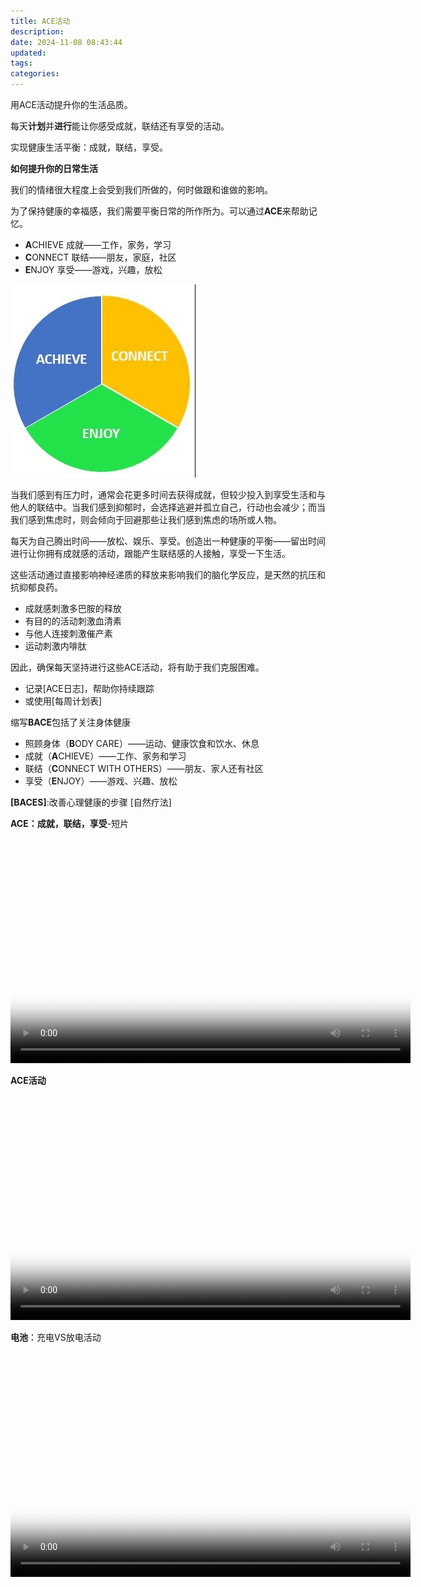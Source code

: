 ```yaml
---
title: ACE活动
description:
date: 2024-11-08 08:43:44
updated:
tags:
categories:
---
```

用ACE活动提升你的生活品质。

每天**计划**并**进行**能让你感受成就，联结还有享受的活动。

实现健康生活平衡：成就，联结，享受。

**如何提升你的日常生活**

我们的情绪很大程度上会受到我们所做的，何时做跟和谁做的影响。

为了保持健康的幸福感，我们需要平衡日常的所作所为。可以通过**ACE**来帮助记忆。

 * **A**CHIEVE 成就——工作，家务，学习
 * **C**ONNECT 联结——朋友，家庭，社区
 * **E**NJOY 享受——游戏，兴趣，放松
 
 <img src="/images/getselfhelp/ace.jpg" />
 
当我们感到有压力时，通常会花更多时间去获得成就，但较少投入到享受生活和与他人的联结中。当我们感到抑郁时，会选择逃避并孤立自己，行动也会减少；而当我们感到焦虑时，则会倾向于回避那些让我们感到焦虑的场所或人物。

每天为自己腾出时间——放松、娱乐、享受。创造出一种健康的平衡——留出时间进行让你拥有成就感的活动，跟能产生联结感的人接触，享受一下生活。

这些活动通过直接影响神经递质的释放来影响我们的脑化学反应，是天然的抗压和抗抑郁良药。

 * 成就感刺激多巴胺的释放
 * 有目的的活动刺激血清素 
 * 与他人连接刺激催产素
 * 运动刺激内啡肽

因此，确保每天坚持进行这些ACE活动，将有助于我们克服困难。

 * 记录[ACE日志]，帮助你持续跟踪
 * 或使用[每周计划表]

缩写**BACE**包括了关注身体健康

* 照顾身体（**B**ODY CARE）——运动、健康饮食和饮水、休息
* 成就（**A**CHIEVE）——工作、家务和学习
* 联结（**C**ONNECT WITH OTHERS）——朋友、家人还有社区
* 享受（**E**NJOY）——游戏、兴趣、放松

**[BACES]**:改善心理健康的步骤
[自然疗法]

**ACE：成就，联结，享受**-短片

<video width="640" height="360" controls="controls"  poster="/images/getselfhelp/ACEactivity.jpg">
<source src="https://pub-fc357e9fb3f444e694b227ed64be66b9.r2.dev/getselfhelp/ACE%20Achieve%20Connect%20Enjoy.mp4 " type="video/mp4">
</video>

**ACE活动**

<video width="640" height="360" controls="controls"  poster="/images/getselfhelp/ACE_activity.jpg">
<source src="https://pub-fc357e9fb3f444e694b227ed64be66b9.r2.dev/getselfhelp/ACE%20Activity_%20%20Achieve%2C%20Connect%2C%20Enjoy.mp4 " type="video/mp4">
</video>

**电池**：充电VS放电活动

<video width="640" height="360" controls="controls"  poster="/images/getselfhelp/thebattery.jpg">
<source src="https://pub-fc357e9fb3f444e694b227ed64be66b9.r2.dev/getselfhelp/The%20Battery_%20%20LIFT%20vs%20DROP%20Activities.mp4 " type="video/mp4">
</video>